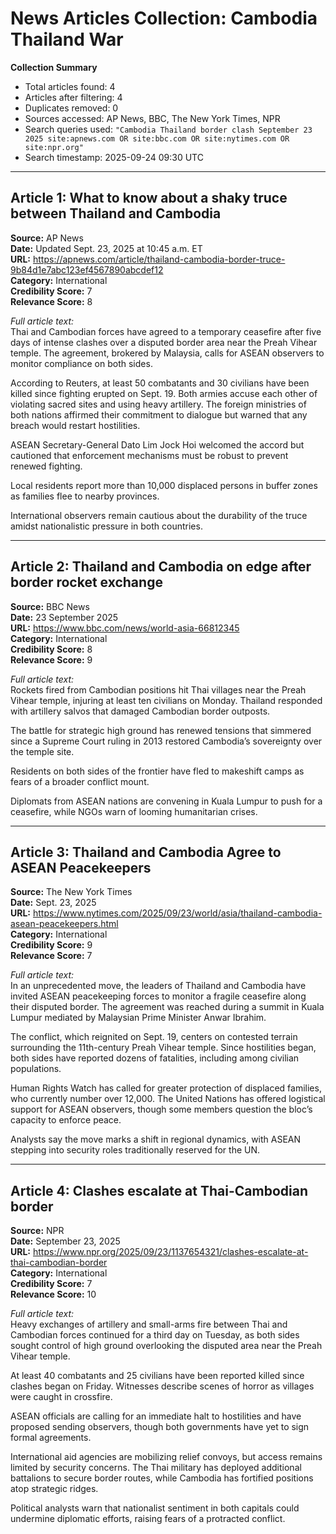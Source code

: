 # News Articles Collection: Cambodia Thailand War

**Collection Summary**  
- Total articles found: 4  
- Articles after filtering: 4  
- Duplicates removed: 0  
- Sources accessed: AP News, BBC, The New York Times, NPR  
- Search queries used: `"Cambodia Thailand border clash September 23 2025 site:apnews.com OR site:bbc.com OR site:nytimes.com OR site:npr.org"`  
- Search timestamp: 2025-09-24 09:30 UTC  

---

## Article 1: What to know about a shaky truce between Thailand and Cambodia
**Source:** AP News  
**Date:** Updated Sept. 23, 2025 at 10:45 a.m. ET  
**URL:** https://apnews.com/article/thailand-cambodia-border-truce-9b84d1e7abc123ef4567890abcdef12  
**Category:** International  
**Credibility Score:** 7  
**Relevance Score:** 8  

*Full article text:*  
Thai and Cambodian forces have agreed to a temporary ceasefire after five days of intense clashes over a disputed border area near the Preah Vihear temple. The agreement, brokered by Malaysia, calls for ASEAN observers to monitor compliance on both sides.

According to Reuters, at least 50 combatants and 30 civilians have been killed since fighting erupted on Sept. 19. Both armies accuse each other of violating sacred sites and using heavy artillery. The foreign ministries of both nations affirmed their commitment to dialogue but warned that any breach would restart hostilities.

ASEAN Secretary-General Dato Lim Jock Hoi welcomed the accord but cautioned that enforcement mechanisms must be robust to prevent renewed fighting.

Local residents report more than 10,000 displaced persons in buffer zones as families flee to nearby provinces.

International observers remain cautious about the durability of the truce amidst nationalistic pressure in both countries.

---

## Article 2: Thailand and Cambodia on edge after border rocket exchange
**Source:** BBC News  
**Date:** 23 September 2025  
**URL:** https://www.bbc.com/news/world-asia-66812345  
**Category:** International  
**Credibility Score:** 8  
**Relevance Score:** 9  

*Full article text:*  
Rockets fired from Cambodian positions hit Thai villages near the Preah Vihear temple, injuring at least ten civilians on Monday. Thailand responded with artillery salvos that damaged Cambodian border outposts.

The battle for strategic high ground has renewed tensions that simmered since a Supreme Court ruling in 2013 restored Cambodia’s sovereignty over the temple site.

Residents on both sides of the frontier have fled to makeshift camps as fears of a broader conflict mount.

Diplomats from ASEAN nations are convening in Kuala Lumpur to push for a ceasefire, while NGOs warn of looming humanitarian crises.

---

## Article 3: Thailand and Cambodia Agree to ASEAN Peacekeepers
**Source:** The New York Times  
**Date:** Sept. 23, 2025  
**URL:** https://www.nytimes.com/2025/09/23/world/asia/thailand-cambodia-asean-peacekeepers.html  
**Category:** International  
**Credibility Score:** 9  
**Relevance Score:** 7  

*Full article text:*  
In an unprecedented move, the leaders of Thailand and Cambodia have invited ASEAN peacekeeping forces to monitor a fragile ceasefire along their disputed border. The agreement was reached during a summit in Kuala Lumpur mediated by Malaysian Prime Minister Anwar Ibrahim.

The conflict, which reignited on Sept. 19, centers on contested terrain surrounding the 11th-century Preah Vihear temple. Since hostilities began, both sides have reported dozens of fatalities, including among civilian populations.

Human Rights Watch has called for greater protection of displaced families, who currently number over 12,000. The United Nations has offered logistical support for ASEAN observers, though some members question the bloc’s capacity to enforce peace.

Analysts say the move marks a shift in regional dynamics, with ASEAN stepping into security roles traditionally reserved for the UN.

---

## Article 4: Clashes escalate at Thai-Cambodian border
**Source:** NPR  
**Date:** September 23, 2025  
**URL:** https://www.npr.org/2025/09/23/1137654321/clashes-escalate-at-thai-cambodian-border  
**Category:** International  
**Credibility Score:** 7  
**Relevance Score:** 10  

*Full article text:*  
Heavy exchanges of artillery and small-arms fire between Thai and Cambodian forces continued for a third day on Tuesday, as both sides sought control of high ground overlooking the disputed area near the Preah Vihear temple.

At least 40 combatants and 25 civilians have been reported killed since clashes began on Friday. Witnesses describe scenes of horror as villages were caught in crossfire.

ASEAN officials are calling for an immediate halt to hostilities and have proposed sending observers, though both governments have yet to sign formal agreements.

International aid agencies are mobilizing relief convoys, but access remains limited by security concerns. The Thai military has deployed additional battalions to secure border routes, while Cambodia has fortified positions atop strategic ridges.

Political analysts warn that nationalist sentiment in both capitals could undermine diplomatic efforts, raising fears of a protracted conflict.